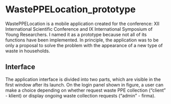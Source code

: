# WastePPELocation_prototype
WastePPELocation is a mobile application created for the conference: XII International Scientific Conference and IX International Symposium of Young Researchers. I named it as a prototype because not all of its functions have been implemented. 
In principle, the application was to be only a proposal to solve the problem with the appearance of a new type of waste in households.

## Interface
The application interface is divided into two parts, which are visible in the first window after its launch. On the login panel shown in figure, 
a user  can  make a  choice  depending  on  whether request  waste  PPE  collection  (“client”  - klient)  or display ongoing waste collection requests (“admin” - firma).

